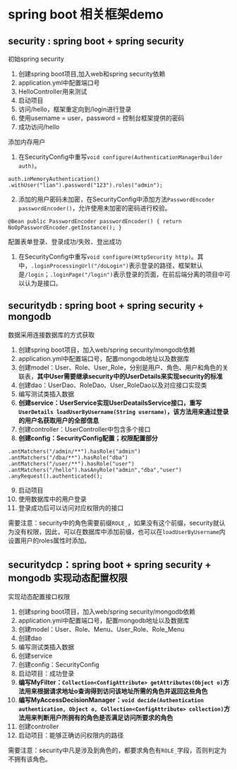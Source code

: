 # spring boot 相关框架demo
## security : spring boot + spring security

初始spring security

1. 创建spring boot项目,加入web和spring security依赖
2. application.yml中配置端口号
3. HelloController用来测试
4. 启动项目
5. 访问/hello，框架重定向到/login进行登录
6. 使用username = user，password = 控制台框架提供的密码
7. 成功访问/hello

添加内存用户
1. 在SecurityConfig中重写``void configure(AuthenticationManagerBuilder auth)``。

``
auth.inMemoryAuthentication()
                .withUser("lian").password("123").roles("admin");
``

2. 添加的用户密码未加密，在SecurityConfig中添加方法``PasswordEncoder passwordEncoder()``，允许使用未加密的密码进行校验。

``
@Bean
    public PasswordEncoder passwordEncoder() {
        return NoOpPasswordEncoder.getInstance();
    }
``

配置表单登录、登录成功/失败、登出成功
1. 在SecurityConfig中重写``void configure(HttpSecurity http)``。其中，``.loginProcessingUrl("/doLogin")``表示登录的路径，框架默认是``/login``；``.loginPage("/login")``表示登录的页面，在前后端分离的项目中可以认为是接口。

## securitydb : spring boot + spring security + mongodb

数据采用连接数据库的方式获取

1. 创建spring boot项目，加入web/spring security/mongodb依赖
2. application.yml中配置端口号，配置mongodb地址以及数据库
3. 创建model：User、Role、User_Role，分别是用户、角色、用户和角色的关联表，**其中User需要继承security中的UserDetails来实现security的标准**
4. 创建dao：UserDao、RoleDao、User_RoleDao以及对应接口实现类
5. 编写测试类插入数据
6. **创建service：UserService实现UserDeatailsService接口，重写``UserDetails loadUserByUsername(String username)``，该方法用来通过登录的用户名获取用户的全部信息**
7. 创建controller：UserController中包含多个接口
8. **创建config：SecurityConfig配置；权限配置部分**

``
.antMatchers("/admin/**").hasRole("admin")  
.antMatchers("/dba/**").hasRole("dba")  
.antMatchers("/user/**").hasRole("user")  
.antMatchers("/hello").hasAnyRole("admin","dba","user")
.anyRequest().authenticated();  
``

9. 启动项目
10. 使用数据库中的用户登录
11. 登录成功后可以访问对应权限内的接口

需要注意：security中的角色需要前缀``ROLE_``，如果没有这个前缀，security就认为没有权限，因此，可以在数据库中添加前缀，也可以在``loadUserByUsername``内设置用户的roles属性时添加。

## securitydcp：spring boot + spring security + mongodb 实现动态配置权限

实现动态配置接口权限

1. 创建spring boot项目，加入web/spring security/mongodb依赖
2. application.yml中配置端口号，配置mongodb地址以及数据库
3. 创建model：User、Role、Menu、User_Role、Role_Menu
4. 创建dao
5. 编写测试类插入数据
6. 创建service
7. 创建config：SecurityConfig
8. 启动项目：成功登录
9. **编写MyFilter：``Collection<ConfigAttribute> getAttributes(Object o)``方法用来根据请求地址o查询得到访问该地址所需的角色并返回这些角色**
10. **编写MyAccessDecisionManager：``void decide(Authentication authentication, Object o, Collection<ConfigAttribute> collection)``方法用来判断用户所拥有的角色是否满足访问所要求的角色**
11. 创建controller
12. 启动项目：能够正确访问权限内的路径

需要注意：security中凡是涉及到角色的，都要求角色有``ROLE_``字段，否则判定为不拥有该角色。
